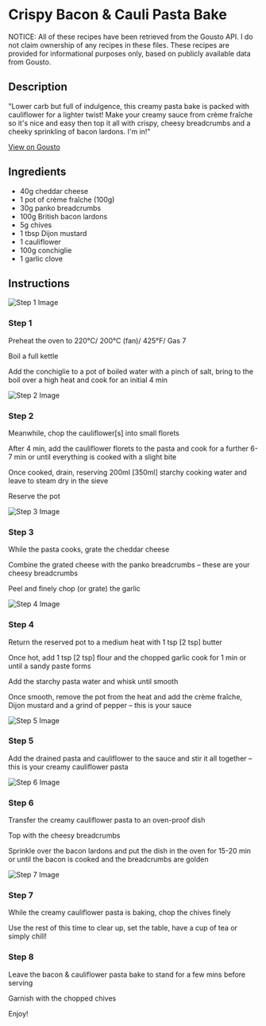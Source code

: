 # Crispy Bacon & Cauli Pasta Bake

NOTICE: All of these recipes have been retrieved from the Gousto API. I do not claim ownership of any recipes in these files. These recipes are provided for informational purposes only, based on publicly available data from Gousto.

## Description

"Lower carb but full of indulgence, this creamy pasta bake is packed with cauliflower for a lighter twist! Make your creamy sauce from crème fraîche so it's nice and easy then top it all with crispy, cheesy breadcrumbs and a cheeky sprinkling of bacon lardons. I'm in!"

[View on Gousto](https://www.gousto.co.uk/recipes/cookbook/crispy-bacon-cauli-pasta-bake)

## Ingredients

- 40g cheddar cheese
- 1 pot of crème fraîche (100g)
- 30g panko breadcrumbs
- 100g British bacon lardons
- 5g chives
- 1 tbsp Dijon mustard
- 1 cauliflower
- 100g conchiglie
- 1 garlic clove

## Instructions

![Step 1 Image](https://production-media.gousto.co.uk/cms/recipe-step-image/2186.-step-1-x200.jpg)

### Step 1

Preheat the oven to 220°C/ 200°C (fan)/ 425°F/ Gas 7


Boil a full kettle


Add the conchiglie to a pot of boiled water with a pinch of salt, bring to the boil over a high heat and cook for an initial 4 min

![Step 2 Image](https://production-media.gousto.co.uk/cms/recipe-step-image/2186.-step-2-x200.jpg)

### Step 2

Meanwhile, chop the cauliflower<span class="text-danger">[s]</span> into small florets 


After 4 min, add the cauliflower florets to the pasta and cook for a further 6-7 min or until everything is cooked with a slight bite


Once cooked, drain, reserving 200ml <span class="text-danger">[350ml] </span>starchy cooking water and leave to steam dry in the sieve 


Reserve the pot

![Step 3 Image](https://production-media.gousto.co.uk/cms/recipe-step-image/2186.-step-3-x200.jpg)

### Step 3

While the pasta cooks, grate the cheddar cheese


Combine the grated cheese with the panko breadcrumbs – these are your cheesy breadcrumbs


Peel and finely chop (or grate) the garlic

![Step 4 Image](https://production-media.gousto.co.uk/cms/recipe-step-image/2186.-step-4-new-x200.jpg)

### Step 4

Return the reserved pot to a medium heat with 1 tsp <span class="text-danger">[2 tsp]</span> butter


Once hot, add 1 tsp<span class="text-danger"> [2 tsp]</span> flour and the chopped garlic cook for 1 min or until a sandy paste forms


Add the starchy pasta water and whisk until smooth


Once smooth, remove the pot from the heat and add the crème fraîche, Dijon mustard and a grind of pepper – this is your sauce

![Step 5 Image](https://production-media.gousto.co.uk/cms/recipe-step-image/2186.-step-5-x200.jpg)

### Step 5

Add the drained pasta and cauliflower to the sauce and stir it all together – this is your creamy cauliflower pasta

![Step 6 Image](https://production-media.gousto.co.uk/cms/recipe-step-image/2186.-step-6-x200.jpg)

### Step 6

Transfer the creamy cauliflower pasta to an oven-proof dish 


Top with the cheesy breadcrumbs 


Sprinkle over the bacon lardons and put the dish in the oven for 15-20 min or until the bacon is cooked and the breadcrumbs are golden

![Step 7 Image](https://production-media.gousto.co.uk/cms/recipe-step-image/2186.-step-7-x200.jpg)

### Step 7

While the creamy cauliflower pasta is baking, chop the chives finely 


Use the rest of this time to clear up, set the table, have a cup of tea or simply chill!

### Step 8

Leave the bacon &amp; cauliflower pasta bake to stand for a few mins before serving


Garnish with the chopped chives 


Enjoy!

